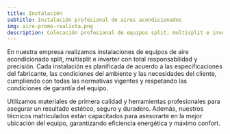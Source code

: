 ```yaml
---
title: Instalación
subtitle: Instalación profesional de aires acondicionados
img: aire-promo-realista.png
description: Colocación profesional de equipos split, multisplit e inverter.
---
```



En nuestra empresa realizamos instalaciones de equipos de aire acondicionado split, multisplit e inverter con total responsabilidad y precisión. Cada instalación es planificada de acuerdo a las especificaciones del fabricante, las condiciones del ambiente y las necesidades del cliente, cumpliendo con todas las normativas vigentes y respetando las condiciones de garantía del equipo.

Utilizamos materiales de primera calidad y herramientas profesionales para asegurar un resultado estético, seguro y duradero. Además, nuestros técnicos matriculados están capacitados para asesorarte en la mejor ubicación del equipo, garantizando eficiencia energética y máximo confort.